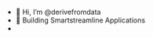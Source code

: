 - 👋 Hi, I’m @derivefromdata
- 👀 Building Smartstreamline Applications  
- 

<!---
derivefromdata/derivefromdata is a ✨ special ✨ repository because its `README.md` (this file) appears on your GitHub profile.
You can click the Preview link to take a look at your changes.
--->
